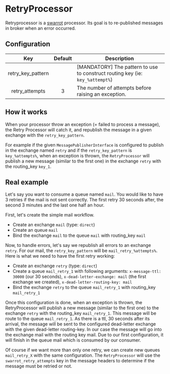 # RetryProcessor

Retryprocessor is a [swarrot](https://github.com/swarrot/swarrot) processor.
Its goal is to re-published messages in broker when an error occurred.

## Configuration

|Key              |Default|Description                                                                   |
|:---------------:|:-----:|------------------------------------------------------------------------------|
|retry_key_pattern|       |[MANDATORY] The pattern to use to construct routing key (ie: `key_%attempt%`)|
|retry_attempts   |3      |The number of attempts before raising an exception.                           |

## How it works

When your processor throw an exception (= failed to process a message), the
Retry Processor will catch it, and republish the message in a given exchange
with the `retry_key_pattern`.

For example if the given `MessagePublisherInterface` is configured to publish
in the exchange named `retry` and if the `retry_key_pattern` is
`key_%attempts%`, when an exception is thrown, the `RetryProcessor` will
publish a new message (similar to the first one) in the exchange `retry` with
the routing_key `key_1`.

## Real example

Let's say you want to consume a queue named `mail`. You would like to have 3
retries if the mail is not sent correctly. The first retry 30 seconds after,
the second 3 minutes and the last one half an hour.

First, let's create the simple mail workflow.

* Create an exchange `mail` (type: `direct`)
* Create an queue `mail`
* Bind the exchange `mail` to the queue `mail` with routing_key `mail`

Now, to handle errors, let's say we republish all errors to an exchange
`retry`. For our mail, the `retry_key_pattern` will be `mail_retry_%attempts%`.
Here is what we need to have the first retry working:

* Create an exchange `retry` (type: `direct`)
* Create a queue `mail_retry_1` with following arguments: `x-message-ttl:
  30000` (our 30 seconds), `x-dead-letter-exchange: mail` (the first exchange
  we created), `x-dead-letter-routing-key: mail`
* Bind the exchange `retry` to the queue `mail_retry_1` with routing_key
  `mail_retry_1`

Once this configuration is done, when an exception is thrown, the
RetryProcessor will publish a new message (similar to the first one) to the
exchange `retry` with the routing_key `mail_retry_1`. This message will be
route to the queue `mail_retry_1`. As there is a ttl, 30 seconds after its
arrival, the message will be sent to the configured dead-letter exchange with
the given dead-letter routing-key. In our case the message will go into the
exchange mail with the routing key mail. Due to our first configuration, it
will finish in the queue mail which is consumed by our consumer.

Of course if we want more than only one retry, we can create new queues
`mail_retry_X` with the same configuration. The `RetryProcessor` will use the
`swarrot_retry_attempts` key in the message headers to determine if the message
must be retried or not.
